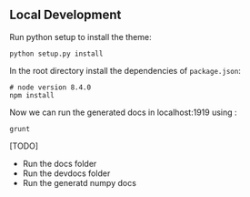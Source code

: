 
## Local Development

Run python setup to install the theme:

```
python setup.py install
```

In the root directory install the dependencies of `package.json`:

```
# node version 8.4.0
npm install
```

Now we can run the generated docs in localhost:1919 using :

```
grunt

```
[TODO]

- Run the docs folder
- Run the devdocs folder
- Run the generatd numpy docs
